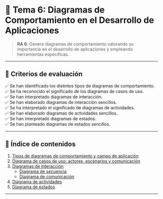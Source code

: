 # 🔄 Tema 6: Diagramas de Comportamiento en el Desarrollo de Aplicaciones

> **RA 6**: Genera diagramas de comportamiento valorando su importancia en el desarrollo de aplicaciones y empleando herramientas específicas.

---

## 🎯 Criterios de evaluación

✅ Se han identificado los distintos tipos de diagramas de comportamiento.  
✅ Se ha reconocido el significado de los diagramas de casos de uso.  
✅ Se han interpretado diagramas de interacción.  
✅ Se han elaborado diagramas de interacción sencillos.  
✅ Se ha interpretado el significado de diagramas de actividades.  
✅ Se han elaborado diagramas de actividades sencillos.  
✅ Se han interpretado diagramas de estados.  
✅ Se han planteado diagramas de estados sencillos.  

---

## 📘 Índice de contenidos

1. [Tipos de diagramas de comportamiento y campo de aplicación](tipos.md)  
2. [Diagrama de casos de uso: actores, escenarios y comunicación](casos-uso.md)  
3. [Diagramas de interacción](interaccion.md)  
   - [Diagrama de secuencia](secuencia.md)  
   - [Diagrama de comunicación](comunicacion.md)  
4. [Diagrama de actividades](actividades.md)  
5. [Diagrama de estados](estados.md)  

---
